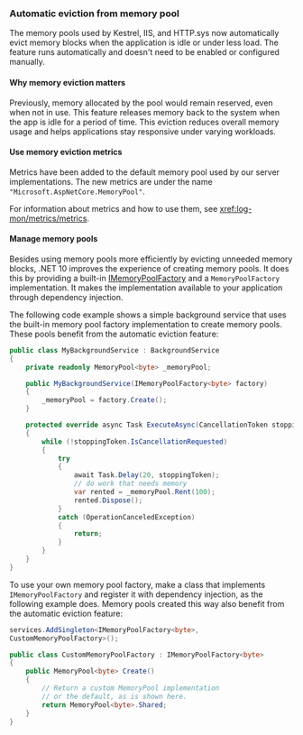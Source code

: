 ### Automatic eviction from memory pool

The memory pools used by Kestrel, IIS, and HTTP.sys now automatically evict memory blocks when the application is idle or under less load. The feature runs automatically and doesn't need to be enabled or configured manually.

#### Why memory eviction matters

Previously, memory allocated by the pool would remain reserved, even when not in use. This feature releases memory back to the system when the app is idle for a period of time. This eviction reduces overall memory usage and helps applications stay responsive under varying workloads.

#### Use memory eviction metrics

Metrics have been added to the default memory pool used by our server implementations. The new metrics are under the name `"Microsoft.AspNetCore.MemoryPool"`.

For information about metrics and how to use them, see <xref:log-mon/metrics/metrics>.

#### Manage memory pools

Besides using memory pools more efficiently by evicting unneeded memory blocks, .NET 10 improves the experience of creating memory pools. It does this by providing a built-in [IMemoryPoolFactory](https://source.dot.net/#Microsoft.AspNetCore.Connections.Abstractions/IMemoryPoolFactory.cs) and a `MemoryPoolFactory` implementation. It makes the implementation available to your application through dependency injection.

The following code example shows a simple background service that uses the built-in memory pool factory implementation to create memory pools. These pools benefit from the automatic eviction feature:

```csharp
public class MyBackgroundService : BackgroundService
{
    private readonly MemoryPool<byte> _memoryPool;

    public MyBackgroundService(IMemoryPoolFactory<byte> factory)
    {
        _memoryPool = factory.Create();
    }

    protected override async Task ExecuteAsync(CancellationToken stoppingToken)
    {
        while (!stoppingToken.IsCancellationRequested)
        {
            try
            {
                await Task.Delay(20, stoppingToken);
                // do work that needs memory
                var rented = _memoryPool.Rent(100);
                rented.Dispose();
            }
            catch (OperationCanceledException)
            {
                return;
            }
        }
    }
}
```

To use your own memory pool factory, make a class that implements `IMemoryPoolFactory` and register it with dependency injection, as the following example does. Memory pools created this way also benefit from the automatic eviction feature:

```csharp
services.AddSingleton<IMemoryPoolFactory<byte>,
CustomMemoryPoolFactory>();

public class CustomMemoryPoolFactory : IMemoryPoolFactory<byte>
{
    public MemoryPool<byte> Create()
    {
        // Return a custom MemoryPool implementation
        // or the default, as is shown here.
        return MemoryPool<byte>.Shared;
    }
}
```
